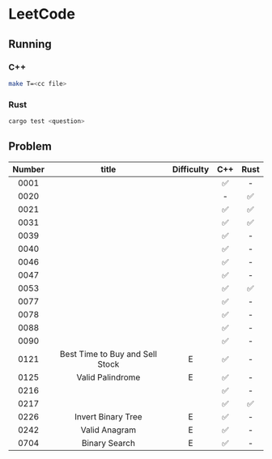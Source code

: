 # LeetCode

## Running

### C++

```sh
make T=<cc file>
```

### Rust

```sh
cargo test <question>
```

## Problem

| Number |              title              | Difficulty | C++ | Rust |
|  :-:   |               :-:               |    :-:     | :-: | :-:  |
|  0001  |                                 |            | ✅  |  -   |
|  0020  |                                 |            |  -  |  ✅  |
|  0021  |                                 |            | ✅  |  ✅  |
|  0031  |                                 |            | ✅  |  ✅  |
|  0039  |                                 |            | ✅  |  -   |
|  0040  |                                 |            | ✅  |  -   |
|  0046  |                                 |            | ✅  |  -   |
|  0047  |                                 |            | ✅  |  -   |
|  0053  |                                 |            | ✅  |  ✅  |
|  0077  |                                 |            | ✅  |  -   |
|  0078  |                                 |            | ✅  |  -   |
|  0088  |                                 |            | ✅  |  -   |
|  0090  |                                 |            | ✅  |  -   |
|  0121  | Best Time to Buy and Sell Stock |     E      | ✅  |  -   |
|  0125  |        Valid Palindrome         |     E      | ✅  |  -   |
|  0216  |                                 |            | ✅  |  -   |
|  0217  |                                 |            | ✅  |  ✅  |
|  0226  |       Invert Binary Tree        |     E      | ✅  |  -   |
|  0242  |          Valid Anagram          |     E      | ✅  |  -   |
|  0704  |          Binary Search          |     E      | ✅  |  -   |
